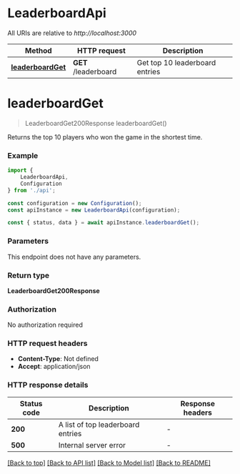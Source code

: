 # LeaderboardApi

All URIs are relative to *http://localhost:3000*

|Method | HTTP request | Description|
|------------- | ------------- | -------------|
|[**leaderboardGet**](#leaderboardget) | **GET** /leaderboard | Get top 10 leaderboard entries|

# **leaderboardGet**
> LeaderboardGet200Response leaderboardGet()

Returns the top 10 players who won the game in the shortest time.

### Example

```typescript
import {
    LeaderboardApi,
    Configuration
} from './api';

const configuration = new Configuration();
const apiInstance = new LeaderboardApi(configuration);

const { status, data } = await apiInstance.leaderboardGet();
```

### Parameters
This endpoint does not have any parameters.


### Return type

**LeaderboardGet200Response**

### Authorization

No authorization required

### HTTP request headers

 - **Content-Type**: Not defined
 - **Accept**: application/json


### HTTP response details
| Status code | Description | Response headers |
|-------------|-------------|------------------|
|**200** | A list of top leaderboard entries |  -  |
|**500** | Internal server error |  -  |

[[Back to top]](#) [[Back to API list]](../README.md#documentation-for-api-endpoints) [[Back to Model list]](../README.md#documentation-for-models) [[Back to README]](../README.md)

